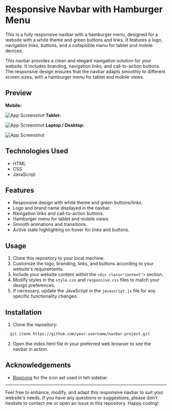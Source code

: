 
# Responsive Navbar with Hamburger Menu

This is a fully responsive navbar with a hamburger menu, designed for a website with a white theme and green buttons and links. It features a logo, navigation links, buttons, and a collapsible menu for tablet and mobile devices.

This navbar provides a clean and elegant navigation solution for your website. It includes branding, navigation links, and call-to-action buttons. The responsive design ensures that the navbar adapts smoothly to different screen sizes, with a hamburger menu for tablet and mobile views.






## Preview

**Mobile:**

![App Screenshot](https://i.imgur.com/QFPvkcB.jpg)
**Tablet:**

![App Screenshot](https://i.imgur.com/VAROniA.jpg)
**Laptop / Desktop:**

![App Screenshot](https://i.imgur.com/tuf5jRH.jpg)

## Technologies Used

- HTML
- CSS
- JavaScript
## Features

- Responsive design with white theme and green buttons/links.
- Logo and brand name displayed in the navbar.
- Navigation links and call-to-action buttons.
- Hamburger menu for tablet and mobile views.
- Smooth animations and transitions.
- Active state highlighting on hover for links and buttons.


## Usage

1. Clone this repository to your local machine.
2. Customize the logo, branding, links, and buttons according to your website's requirements.
3. Include your website content within the ```<div class="content">``` section.
4. Modify styles in the ```style.css``` and ```responsive.css``` files to match your design preferences.
5. If necessary, update the JavaScript in the ```javascript.js``` file for any specific functionality changes.



## Installation

1. Clone the repository:

```bash
  git clone https://github.com/your-username/navbar-project.git
```
2. Open the index.html file in your preferred web browser to see the navbar in action.
## Acknowledgements

 - [Boxicons](https://boxicons.com/) for the icon set used in teh sidebar.




_______
Feel free to enhance, modify, and adapt this responsive navbar to suit your website's needs. If you have any questions or suggestions, please don't hesitate to contact me or open an issue in this repository. Happy coding!
